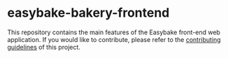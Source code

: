 # easybake-bakery-frontend

This repository contains the main features of the Easybake front-end web application. If you would like to contribute, please refer to the [contributing guidelines](./CONTRIBUTING.md) of this project.